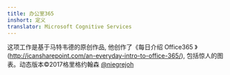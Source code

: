 ```yaml
---
title: 办公室365
inshort: 定义
translator: Microsoft Cognitive Services
---
```



这项工作是基于马特韦德的原创作品, 他创作了《每日介绍 Office365 》 (http://icansharepoint.com/an-everyday-intro-to-office-365/), 包括惊人的图表。动态版本©2017格里格约翰森 [@niegrejoh](https://twitter.com/niegrejoh)

